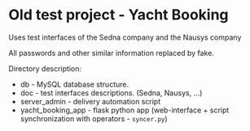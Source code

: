 # Old test project - Yacht Booking

Uses test interfaces of the Sedna company and the Nausys company

All passwords and other similar information replaced by fake. 

Directory description:
* db - MySQL database structure.
* doc - test interfaces descriptions. (Sedna, Nausys, ...)
* server_admin - delivery automation script
* yacht_booking_app - flask python app (web-interface + script synchronization with operators - `syncer.py`)
